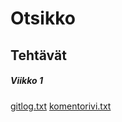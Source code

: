 # Otsikko
## Tehtävät
##### Viikko 1
[gitlog.txt](https://github.com/redpanda321-png/ot-harjoitustyo/blob/master/laskarit/viikko1/gitlog.txt)
[komentorivi.txt](https://github.com/redpanda321-png/ot-harjoitustyo/blob/master/laskarit/viikko1/komentorivi.txt)
